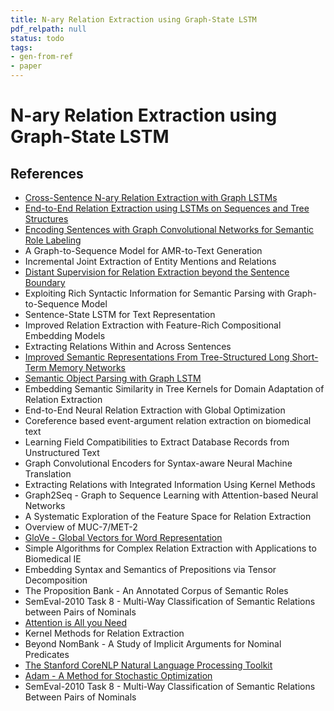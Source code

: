 ```yaml
---
title: N-ary Relation Extraction using Graph-State LSTM
pdf_relpath: null
status: todo
tags:
- gen-from-ref
- paper
---
```


# N-ary Relation Extraction using Graph-State LSTM

## References

- [Cross-Sentence N-ary Relation Extraction with Graph LSTMs](./cross-sentence-n-ary-relation-extraction-with-graph-lstms.md)
- [End-to-End Relation Extraction using LSTMs on Sequences and Tree Structures](./end-to-end-relation-extraction-using-lstms-on-sequences-and-tree-structures.md)
- [Encoding Sentences with Graph Convolutional Networks for Semantic Role Labeling](./encoding-sentences-with-graph-convolutional-networks-for-semantic-role-labeling.md)
- A Graph-to-Sequence Model for AMR-to-Text Generation
- Incremental Joint Extraction of Entity Mentions and Relations
- [Distant Supervision for Relation Extraction beyond the Sentence Boundary](./distant-supervision-for-relation-extraction-beyond-the-sentence-boundary.md)
- Exploiting Rich Syntactic Information for Semantic Parsing with Graph-to-Sequence Model
- Sentence-State LSTM for Text Representation
- Improved Relation Extraction with Feature-Rich Compositional Embedding Models
- Extracting Relations Within and Across Sentences
- [Improved Semantic Representations From Tree-Structured Long Short-Term Memory Networks](./improved-semantic-representations-from-tree-structured-long-short-term-memory-networks.md)
- [Semantic Object Parsing with Graph LSTM](./semantic-object-parsing-with-graph-lstm.md)
- Embedding Semantic Similarity in Tree Kernels for Domain Adaptation of Relation Extraction
- End-to-End Neural Relation Extraction with Global Optimization
- Coreference based event-argument relation extraction on biomedical text
- Learning Field Compatibilities to Extract Database Records from Unstructured Text
- Graph Convolutional Encoders for Syntax-aware Neural Machine Translation
- Extracting Relations with Integrated Information Using Kernel Methods
- Graph2Seq - Graph to Sequence Learning with Attention-based Neural Networks
- A Systematic Exploration of the Feature Space for Relation Extraction
- Overview of MUC-7/MET-2
- [GloVe - Global Vectors for Word Representation](./glove-global-vectors-for-word-representation.md)
- Simple Algorithms for Complex Relation Extraction with Applications to Biomedical IE
- Embedding Syntax and Semantics of Prepositions via Tensor Decomposition
- The Proposition Bank - An Annotated Corpus of Semantic Roles
- SemEval-2010 Task 8 - Multi-Way Classification of Semantic Relations between Pairs of Nominals
- [Attention is All you Need](./attention-is-all-you-need.md)
- Kernel Methods for Relation Extraction
- Beyond NomBank - A Study of Implicit Arguments for Nominal Predicates
- [The Stanford CoreNLP Natural Language Processing Toolkit](./the-stanford-corenlp-natural-language-processing-toolkit.md)
- [Adam - A Method for Stochastic Optimization](./adam-a-method-for-stochastic-optimization.md)
- SemEval-2010 Task 8 - Multi-Way Classification of Semantic Relations Between Pairs of Nominals
